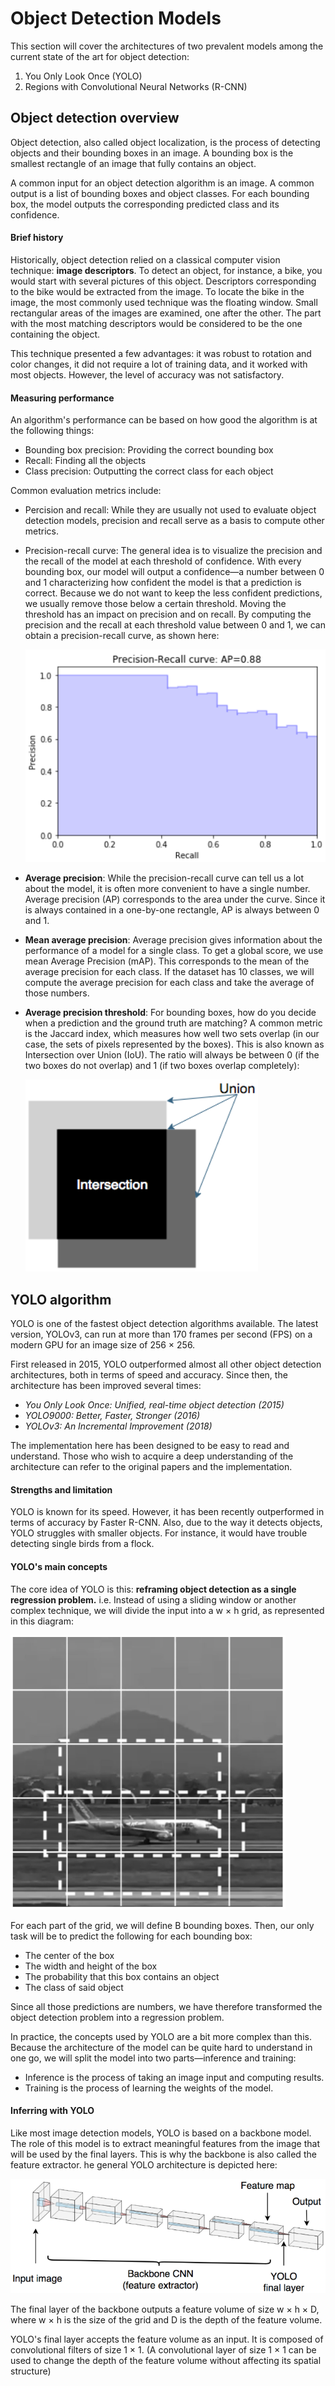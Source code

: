 # Object Detection Models
This section will cover the architectures of two prevalent models among the current state of the art for object detection:

1. You Only Look Once (YOLO)
2. Regions with Convolutional Neural Networks (R-CNN)

## Object detection overview
Object detection, also called object localization, is the process of detecting objects and their bounding boxes in an image. A bounding box is the smallest rectangle of an image that fully contains an object.

A common input for an object detection algorithm is an image. A common output is a list of bounding boxes and object classes. For each bounding box, the model outputs the corresponding predicted class and its confidence.

#### Brief history

Historically, object detection relied on a classical computer vision technique: <strong>image descriptors</strong>. To detect an object, for instance, a bike, you would start with several pictures of this object. Descriptors corresponding to the bike would be extracted from the image. To locate the bike in the image, the most commonly used technique was the floating window. Small rectangular areas of the images are examined, one after the other. The part with the most matching descriptors would be considered to be the one containing the object. 

This technique presented a few advantages: it was robust to rotation and color changes, it did not require a lot of training data, and it worked with most objects. However, the level of accuracy was not satisfactory.

#### Measuring performance
An algorithm's performance can be based on how good the algorithm is at the following things:

- Bounding box precision: Providing the correct bounding box
- Recall: Finding all the objects
- Class precision: Outputting the correct class for each object

Common evaluation metrics include:

- Percision and recall: While they are usually not used to evaluate object detection models, precision and recall serve as a basis to compute other metrics.

- Precision-recall curve: The general idea is to visualize the precision and the recall of the model at each threshold of confidence. With every bounding box, our model will output a confidence—a number between 0 and 1 characterizing how confident the model is that a prediction is correct. Because we do not want to keep the less confident predictions, we usually remove those below a certain threshold. Moving the threshold has an impact on precision and on recall. By computing the precision and the recall at each threshold value between 0 and 1, we can obtain a precision-recall curve, as shown here:

    ![Percision Recall Curve](../assets/percision_recall_curve.PNG)

- <strong>Average precision</strong>:  While the precision-recall curve can tell us a lot about the model, it is often more convenient to have a single number. Average precision (AP) corresponds to the area under the curve. Since it is always contained in a one-by-one rectangle, AP is always between 0 and 1. 

- <strong>Mean average precision</strong>: Average precision gives information about the performance of a model for a single class. To get a global score, we use mean Average Precision (mAP). This corresponds to the mean of the average precision for each class. If the dataset has 10 classes, we will compute the average precision for each class and take the average of those numbers.

- <strong>Average precision threshold</strong>: For bounding boxes, how do you decide when a prediction and the ground truth are matching? A common metric is the Jaccard index, which measures how well two sets overlap (in our case, the sets of pixels represented by the boxes). This is also known as Intersection over Union (IoU). The ratio will always be between 0 (if the two boxes do not overlap) and 1 (if two boxes overlap completely):

    ![Union](../assets/union.PNG)

## YOLO algorithm
YOLO is one of the fastest object detection algorithms available. The latest version, YOLOv3, can run at more than 170 frames per second (FPS) on a modern GPU for an image size of 256 × 256.

First released in 2015, YOLO outperformed almost all other object detection architectures, both in terms of speed and accuracy. Since then, the architecture has been improved several times:

- <em>You Only Look Once: Unified, real-time object detection (2015)</em>
- <em>YOLO9000: Better, Faster, Stronger (2016)</em>
- <em>YOLOv3: An Incremental Improvement (2018)</em>

The implementation here has been designed to be easy to read and understand. Those who wish to acquire a deep understanding of the architecture can refer to the original papers and the implementation.

#### Strengths and limitation
YOLO is known for its speed. However, it has been recently outperformed in terms of accuracy by Faster R-CNN. Also, due to the way it detects objects, YOLO struggles with smaller objects. For instance, it would have trouble detecting single birds from a flock. 

#### YOLO's main concepts

The core idea of YOLO is this: <strong>reframing object detection as a single regression problem.</strong> i.e. Instead of using a sliding window or another complex technique, we will divide the input into a w × h grid, as represented in this diagram:

![YOLO main idea](../assets/yolo_main_idea.PNG)

For each part of the grid, we will define B bounding boxes. Then, our only task will be to predict the following for each bounding box:

- The center of the box
- The width and height of the box
- The probability that this box contains an object
- The class of said object

Since all those predictions are numbers, we have therefore transformed the object detection problem into a regression problem.

In practice, the concepts used by YOLO are a bit more complex than this. Because the architecture of the model can be quite hard to understand in one go, we will split the model into two parts—inference and training:

- Inference is the process of taking an image input and computing results.
- Training is the process of learning the weights of the model.

#### Inferring with YOLO
Like most image detection models, YOLO is based on a backbone model. The role of this model is to extract meaningful features from the image that will be used by the final layers. This is why the backbone is also called the feature extractor. he general YOLO architecture is depicted here:

![Yolo architecture](../assets/yolo_architecture.PNG)

The final layer of the backbone outputs a feature volume of size w × h × D, where w × h is the size of the grid and D is the depth of the feature volume. 

YOLO's final layer accepts the feature volume as an input. It is composed of convolutional filters of size 1 × 1. (A convolutional layer of size 1 × 1 can be used to change the depth of the feature volume without affecting its spatial structure)


